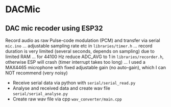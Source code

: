 # DACMic

## DAC mic recoder using ESP32

Record audio as raw Pulse-code modulation (PCM) and transfer via serial ``mic.ino``
... adjustable sampling rate etc in ``libraries/timer.h``
... record duration is very limited (several seconds, depends on sampling) due to limited RAM
... for 44100 Hz reduce ADC_AVG to 1 in ``libraries/recorder.h``, otherwise ESP will crash (timer interrupt takes too long)
... I used a MAX4465 microphone with fixed adjustable gain (no auto-gain), which I can NOT recommend (very noisy)

* Receive serial data via python with ``serial/serial_read.py``
* Analyse and received data and create wav file ``serial/serial_analyse.py``
* Create raw wav file via cpp ``wav_converter/main.cpp``

